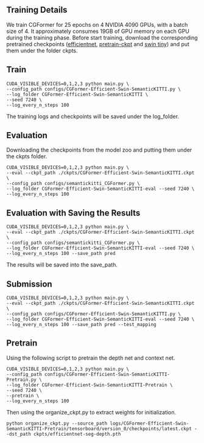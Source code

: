 ## Training Details

We train CGFormer for 25 epochs on 4 NVIDIA 4090 GPUs, with a batch size of 4. It approximately consumes 19GB of GPU memory on each GPU during the training phase. Before start training, download the corresponding pretrained checkpoints ([efficientnet](https://github.com/pkqbajng/CGFormer/releases/download/v1.0/efficientnet-b7_3rdparty_8xb32-aa_in1k_20220119-bf03951c.pth), [pretrain-ckpt](https://github.com/pkqbajng/CGFormer/releases/download/v1.0/efficientnet-seg-depth.pth) and [swin tiny](https://github.com/pkqbajng/CGFormer/releases/download/v1.0/swin_tiny_patch4_window7_224.pth)) and put them under the folder ckpts.

## Train

```
CUDA_VISIBLE_DEVICES=0,1,2,3 python main.py \
--config_path configs/CGFormer-Efficient-Swin-SemanticKITTI.py \
--log_folder CGFormer-Efficient-Swin-SemanticKITTI \
--seed 7240 \
--log_every_n_steps 100
```

The training logs and checkpoints will be saved under the log_folder.

## Evaluation

Downloading the checkpoints from the model zoo and putting them under the ckpts folder.

```
CUDA_VISIBLE_DEVICES=0,1,2,3 python main.py \
--eval --ckpt_path ./ckpts/CGFormer-Efficient-Swin-SemanticKITTI.ckpt \
--config_path configs/semantickitti_CGFormer.py \
--log_folder CGFormer-Efficient-Swin-SemanticKITTI-eval --seed 7240 \
--log_every_n_steps 100
```

## Evaluation with Saving the Results

```
CUDA_VISIBLE_DEVICES=0,1,2,3 python main.py \
--eval --ckpt_path ./ckpts/CGFormer-Efficient-Swin-SemanticKITTI.ckpt \
--config_path configs/semantickitti_CGFormer.py \
--log_folder CGFormer-Efficient-Swin-SemanticKITTI-eval --seed 7240 \
--log_every_n_steps 100 --save_path pred
```

The results will be saved into the save_path.

## Submission

```
CUDA_VISIBLE_DEVICES=0,1,2,3 python main.py \
--eval --ckpt_path ./ckpts/CGFormer-Efficient-Swin-SemanticKITTI.ckpt \
--config_path configs/CGFormer-Efficient-Swin-SemanticKITTI.py \
--log_folder CGFormer-Efficient-Swin-SemanticKITTI-eval --seed 7240 \
--log_every_n_steps 100 --save_path pred --test_mapping
```

## Pretrain

Using the following script to pretrain the depth net and context net.

```shell
CUDA_VISIBLE_DEVICES=0,1,2,3 python main.py \
--config_path configs/CGFormer-Efficient-Swin-SemanticKITTI-Pretrain.py \
--log_folder CGFormer-Efficient-Swin-SemanticKITTI-Pretrain \
--seed 7240 \
--pretrain \
--log_every_n_steps 100
```

Then using the organize_ckpt.py to extract weights for initialization.

```
python organize_ckpt.py --source_path logs/CGFormer-Efficient-Swin-SemanticKITTI-Pretrain/tensorboard/version_0/checkpoints/latest.ckpt --dst_path ckpts/efficientnet-seg-depth.pth
```

